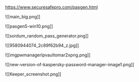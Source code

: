 https://www.securesafepro.com/pasgen.html

![[main_big.png]]

![[pasgen5-win10.png]]

![[sordum_random_pass_generator.png]]

![[9580944074_2c89f62b94_z.jpg]]

![[imgpwmanagerlpvaultomar2xpng.png]]

![[new-version-of-kaspersky-password-manager-image1.png]]

![[Keeper_screenshot.png]]